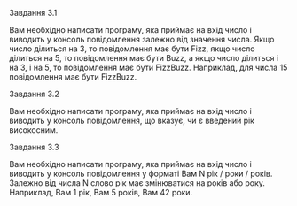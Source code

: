 Завдання 3.1

Вам необхідно написати програму, яка приймає на вхід число і виводить у консоль повідомлення
залежно від значення числа.
Якщо число ділиться на 3, то повідомлення має бути Fizz,
якщо число ділиться на 5, то повідомлення має бути Buzz,
а якщо число ділиться і на 3, і на 5, то повідомлення має бути FizzBuzz.
Наприклад, для числа 15 повідомлення має бути FizzBuzz.

Завдання 3.2

Вам необхідно написати програму, яка приймає на вхід число і виводить
у консоль повідомлення, що вказує, чи є введений рік високосним.

Завдання 3.3

Вам необхідно написати програму, яка приймає на вхід число і виводить у консоль
повідомлення у форматі Вам N рік / роки / років. Залежно від числа N слово рік має
змінюватися на років або року. Наприклад, Вам 1 рік, Вам 5 років, Вам 42 роки.
